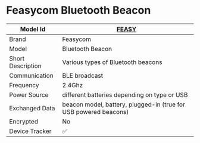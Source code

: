 # Feasycom Bluetooth Beacon

|Model Id|[FEASY](https://github.com/theengs/decoder/blob/development/src/devices/FEASY_json.h)|
|-|-|
|Brand|Feasycom|
|Model|Bluetooth Beacon|
|Short Description|Various types of Bluetooth beacons|
|Communication|BLE broadcast|
|Frequency|2.4Ghz|
|Power Source|different batteries depending on type or USB|
|Exchanged Data|beacon model, battery, plugged-in (true for USB powered beacons)|
|Encrypted|No|
|Device Tracker|&#9989;|
